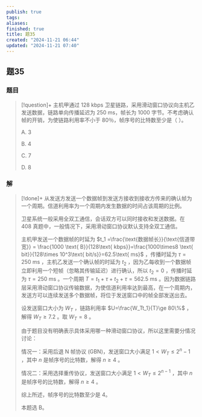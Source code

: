 ```yaml
---
publish: true
tags: 
aliases: 
finished: true
title: 题35
created: "2024-11-21 06:44"
updated: "2024-11-21 07:40"
---
```

## 题35
### 题目
> [!question]+
> 主机甲通过 128 kbps 卫星链路，采用滑动窗口协议向主机乙发送数据，链路单向传播延迟为 250 ms，帧长为 1000 字节。不考虑确认帧的开销，为使链路利用率不小于 80％，帧序号的比特数至少是（ ）。
> 
> A. 3
> 
> B. 4
> 
> C. 7
> 
> D. 8
### 解
> [!done]+
> 从发送方发送一个数据帧到发送方接收到接收方传来的确认帧为一个周期。信道利用率为一个周期内发生数据的时间占该周期的比例。
> 
> 卫星系统一般采用全双工通信，会话双方可以同时接收和发送数据。在 408 真题中，一般情况下，采用滑动窗口协议默认支持全双工通信。
> 
> 主机甲发送一个数据帧的时延为 $t_1 =\frac{\text{数据帧长}}{\text{信道带宽}} = \frac{1000 \text{ B}}{128\text{ kbps}}=\frac{1000\times8 \text{ bit}}{128\times 10^3\text{ bit/s}}=62.5\text{ ms}$ ，传播时延为 $\tau=250 \text{ ms}$ ，主机乙发送一个确认帧的时延为 $t_2$ ，因为乙每收到一个数据帧立即利用一个短帧（忽略其传输延迟）进行确认，所以 $t_2=0$ ，传播时延为 $\tau=250 \text{ ms}$ 。一个周期 $T=t_1+\tau+t_2+\tau = 562.5\text{ ms}$ 。因为数据链路层采用滑动窗口协议传输数据，为使信道利用率达到最高，在一个周期内，发送方可以连续发送多个数据帧，将位于发送窗口中的帧全部发送出去。
> 
> 设发送窗口大小为 $W_T$ ，链路利用率 $U=\frac{W_Tt_1}{T}\ge 80\%$ ，解得 $W_T\ge 7.2$ 。取 $W_T=8$ 。
> 
> 由于题目没有明确表示具体采用哪一种滑动窗口协议，所以这里需要分情况讨论：
> 
> 情况一：采用后退 N 帧协议 (GBN)，发送窗口大小满足 $1<W_T\le 2^n-1$ ，其中 $n$ 是帧序号的比特数，解得 $n\ge 4$ 。
> 
> 情况二：采用选择重传协议，发送窗口大小满足 $1<W_T\le 2^{n-1}$ ，其中 $n$ 是帧序号的比特数，解得 $n\ge4$ 。
> 
> 综上所述，帧序号的比特数至少是 4。
> 
> 本题选 B。